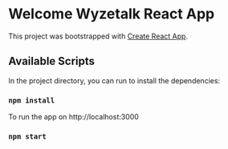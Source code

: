 # Welcome Wyzetalk React App

This project was bootstrapped with [Create React App](https://github.com/facebook/create-react-app).

## Available Scripts

In the project directory, you can run to install the dependencies:

### `npm install` 

To run the app on http://localhost:3000

### `npm start`
